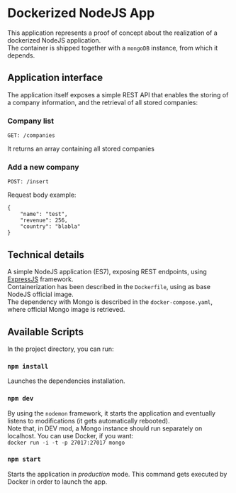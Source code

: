 # Dockerized NodeJS App

This application represents a proof of concept about the realization of a dockerized NodeJS application.<br>
The container is shipped together with a `mongoDB` instance, from which it depends.<br>

## Application interface
The application itself exposes a simple REST API that enables the storing of a company information, and the retrieval of all stored companies:<br>

### Company list

```
GET: /companies
```

It returns an array containing all stored companies


### Add a new company

```
POST: /insert
```

Request body example:
```
{
	"name": "test",
	"revenue": 256,
	"country": "blabla"
}
```

## Technical details
A simple NodeJS application (ES7), exposing REST endpoints, using [ExpressJS](https://expressjs.com/) framework.<br>
Containerization has been described in the `Dockerfile`, using as base NodeJS official image.<br>
The dependency with Mongo is described in the `docker-compose.yaml`, where official Mongo image is retrieved.<br>

## Available Scripts
In the project directory, you can run:

### `npm install`

Launches the dependencies installation.<br>

### `npm dev`

By using the `nodemon` framework, it starts the application and eventually listens to modifications (it gets automatically rebooted).<br>
Note that, in DEV mod, a Mongo instance should run separately on localhost. You can use Docker, if you want:<br>
`docker run -i -t -p 27017:27017 mongo`

### `npm start`

Starts the application in *production* mode. This command gets executed by Docker in order to launch the app.
